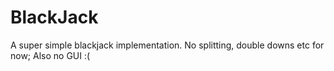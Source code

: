 BlackJack
=========

A super simple blackjack implementation.  No splitting, double downs etc for now; Also no GUI :( 
